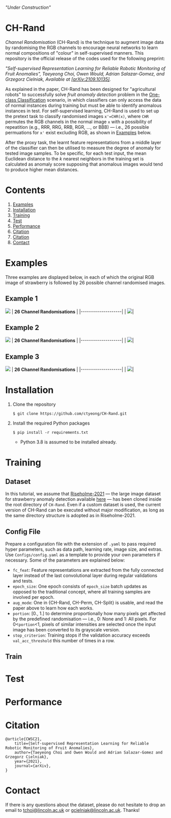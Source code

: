*"Under Construction"*

# CH-Rand

*Channel Randomisation* (CH-Rand) is the technique to augment image data by randomising the RGB channels to encourage neural networks to learn normal compositions of "colour" in self-supervised manners. 
This repository is the official release of the codes used for the following preprint: 

*"Self-supervised Representation Learning for Reliable Robotic Monitoring of Fruit Anomalies", Taeyeong Choi, Owen Would, Adrian Salazar-Gomez, and Grzegorz Cielniak, Available at [\[arXiv:2109.10135\]](https://arxiv.org/abs/2109.10135).* 

As explained in the paper, CH-Rand has been designed for "agricultural robots" to successfully solve *fruit anomaly detection* problem in the [One-class Classification](https://en.wikipedia.org/wiki/One-class_classification) scenario, in which classifiers can only access the data of normal instances during training but must be able to identify anomalous instances in test. 
For self-supervised learning, CH-Rand is used to set up the pretext task to classify randomised images `x'=CHR(x)`, where `CHR` permutes the RGB channels in the normal image `x` with a possibility of repeatition (e.g., RRR, RRG, RRB, RGR, ..., or BBB) &mdash; i.e., 26 possible permuations for `x'` exist excluding RGB, as shown in [Examples](https://github.com/ctyeong/CH-Rand#examples) below.

After the proxy task, the learnt feature representations from a middle layer of the classifier can then be utilised to measure the degree of anomaly for tested image samples. To be specific, for each test input, the mean Euclidean distance to the *k* nearest neighbors in the training set is calculated as anomaly score supposing that anomalous images would tend to produce higher mean distances.


# Contents

1. [Examples](https://github.com/ctyeong/CH-Rand#examples)
1. [Installation](https://github.com/ctyeong/CH-Rand#installation)
1. [Training](https://github.com/ctyeong/CH-Rand#training)
1. [Test](https://github.com/ctyeong/CH-Rand#test)
1. [Performance](https://github.com/ctyeong/CH-Rand#performance)
1. [Citation](https://github.com/ctyeong/CH-Rand#citation)
1. [Citation](https://github.com/ctyeong/CH-Rand#citation)
1. [Contact](https://github.com/ctyeong/CH-Rand#contact)  

# Examples 

Three examples are displayed below, in each of which the original RGB image of strawberry is followed by 26 possible channel randomised images. 

## Example 1
![](Figs/ex1_rgb.png)
| **26 Channel Randomisations**  | 
|--------------------|
| ![](Figs/ex1_rand.png)| 

## Example 2
![](Figs/ex2_rgb.png)
| **26 Channel Randomisations**  | 
|--------------------|
| ![](Figs/ex2_rand.png)| 

## Example 3
![](Figs/ex3_rgb.png)
| **26 Channel Randomisations**  | 
|--------------------|
| ![](Figs/ex3_rand.png)| 


# Installation

1. Clone the repository
    ```
    $ git clone https://github.com/ctyeong/CH-Rand.git
    ```

2. Install the required Python packages
    ```
    $ pip install -r requirements.txt
    ```
    - Python 3.8 is assumed to be installed already.


# Training

## Dataset
In this tutorial, we assume that [Riseholme-2021](https://github.com/ctyeong/Riseholme-2021) &mdash; the large image dataset for strawberry anomaly detection available [here](https://github.com/ctyeong/Riseholme-2021)
&mdash; has been cloned inside the root directory of `CH-Rand`. 
Even if a custom dataset is used, the current version of CH-Rand can be executed without major modification, as long as the same directory structure is adopted as in Riseholme-2021. 

## Config File
Prepare a configuration file with the extension of `.yaml` to pass required hyper parameters, such as data path, learning rate, image size, and extras. 
Use `Configs/config.yaml` as a template to provide your own parameters if necessary. Some of the parameters are explained below:

- `fc_feat`: Feature representations are extracted from the fully connected layer instead of the last convolutional layer during regular validations and tests.
- `epoch_size`: One epoch consists of `epoch_size` batch updates as opposed to the traditional concept, where all training samples are involved per epoch.
- `aug_mode`: One in {CH-Rand, CH-Perm, CH-Split} is usable, and read the paper above to learn how each works. 
- `portion`: [0., 1.] to determine proportionally how many pixels get affected by the predefined randomisation &mdash; i.e., 0: None and 1: All pixels. For 0<`portion`<1, pixels of similar intensities are selected once the input image has been converted to its grayscale version.
- `stop_criterion`: Training stops if the validation accuracy exceeds `val_acc_threshold` this number of times in a row.


## Train


# Test


# Performance 


# Citation
```
@article{CWSC21,
    title={Self-supervised Representation Learning for Reliable Robotic Monitoring of Fruit Anomalies}, 
    author={Taeyeong Choi and Owen Would and Adrian Salazar-Gomez and Grzegorz Cielniak},
    year={2021},
    journal={arXiv},
}
```


# Contact

If there is any questions about the dataset, please do not hesitate to drop an email to tchoi@lincoln.ac.uk or gcielniak@lincoln.ac.uk. Thanks!

